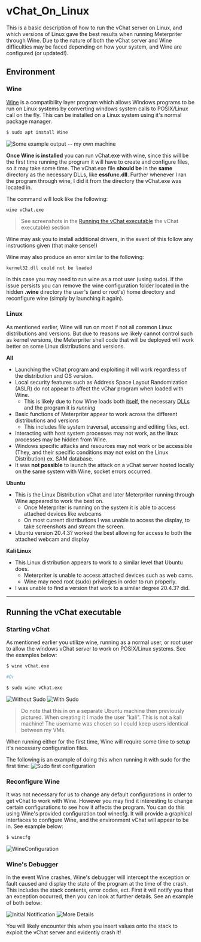# vChat_On_Linux
This is a basic description of how to run the vChat server on Linux, and which versions of Linux gave the best results when running Meterpriter through Wine. Due to the nature of both the vChat server and Wine difficulties may be faced depending on how your system, and Wine are configured (or updated!).

## Environment
### Wine
[Wine](https://www.winehq.org/) is a compatibility layer program which allows Windows programs to be run on Linux systems by converting windows system calls to POSIX/Linux call on the fly. This can be installed on a Linux system using it's normal package manager.

```bash
$ sudo apt install Wine
```

![Some example output -- my own machine](/images/Wine_Install.png)

**Once Wine is installed** you can run vChat.exe with wine, since this will be the first time running the program it will have to create and configure files, so it may take some time. The vChat.exe file **should be** in the **same** directory as the necessary DLLs, like **essfunc.dll**. Further whenever I ran the program through wine, I did it from the directory the vChat.exe was located in.

The command will look like the following:
```bash
wine vChat.exe
```
> See screenshots in the [Running the vChat executable](#running-the-vchat-executable) the vChat executable) section

Wine may ask you to install additional drivers, in the event of this follow any instructions given (that make sense!)

Wine may also produce an error similar to the following:
```
kernel32.dll could not be loaded
```

In this case you may need to run wine as a root user (using sudo). If the issue persists you can remove the wine configuration folder located in the hidden **.wine** directory the user's (and or root's) home directory and reconfigure wine (simply by launching it again).


### Linux
As mentioned earlier, Wine will run on most if not all common Linux distributions and versions. But due to reasons we likely cannot control such as kernel versions, the Meterpriter shell code that will be deployed will work better on some Linux distributions and versions.

**All**
* Launching the vChat program and exploiting it will work regardless of the distribution and OS version.
* Local security features such as Address Space Layout Randomization (ASLR) do not appear to affect the vChar program when loaded with Wine. 
  * This is likely due to how Wine loads both [itself](https://wiki.winehq.org/Wine_Developer%27s_Guide/Architecture_Overview), the necessary [DLLs](https://wiki.winehq.org/Wine_Developer%27s_Guide/Kernel_modules) and the program it is *running*
* Basic functions of Meterpriter appear to work across the different distributions and versions
  * This includes file system traversal, accessing and editing files, ect.
* Interacting with host system processes may not work, as the linux processes may be hidden from Wine. 
* Windows specific attacks and resources may not work or be accessible (They, and their specific conditions may not exist on the Linux Distribution) ex. SAM database.
* It was **not possible** to launch the attack on a vChat server hosted locally on the same system with Wine, socket errors occurred.

**Ubuntu**
* This is the Linux Distribution vChat and later Meterpriter running through Wine appeared to work the best on.
  * Once Meterpriter is running on the system it is able to access attached devices like webcams
  * On most current distributions I was unable to access the display, to take screenshots and stream the screen.
* Ubuntu version 20.4.3? worked the best allowing for access to both the attached webcam and display

**Kali Linux**
* This Linux distribution appears to work to a similar level that Ubuntu does.
  * Meterpriter is unable to access attached devices such as web cams.
  * Wine may need root (sudo) privileges in order to run properly.
* I was unable to find a version that work to a similar degree 20.4.3? did.
___

## Running the vChat executable

### Starting vChat 
As mentioned earlier you utilize wine, running as a normal user, or root user to allow the windows vChat server to work on POSIX/Linux systems. See the examples below:
``` bash 
$ wine vChat.exe

#Or 

$ sudo wine vChat.exe
```
![Without Sudo](/images/Wine-UB-Fu.png)
![With Sudo](/images/Wine-Sudo-Run.png)
> Do note that this in on a separate Ubuntu machine then previously pictured. When creating it I made the user "kali". This is not a kali machine! The username was chosen so I could keep users identical between my VMs.

When running either for the first time, Wine will require some time to setup it's necessary configuration files.

The following is an example of doing this when running it with sudo for the first time:
![Sudo first configuration](/images/Sudo-CFG.png)

### Reconfigure Wine
It was not necessary for us to change any default configurations in order to get vChat to work with Wine. However you may find it interesting to change certain configurations to see how it affects the program. You can do this using Wine's provided configuration tool winecfg. It will provide a graphical interfaces to configure Wine, and the environment vChat will appear to be in. See example below:
```bash
$ winecfg
```
![WineConfiguration](/images/winecfg.png)

### Wine's Debugger
In the event Wine crashes, Wine's debugger will intercept the exception or fault caused and display the state of the program at the time of the crash. This includes the stack contents, error codes, ect. First it will notify you that an exception occurred, then you can look at further details. See an example of both below:

![Initial Notification](/images/debug_catch.png)
![More Details](/images/debug_details.png)


You will likely encounter this when you insert values onto the stack to exploit the vChat server and evidently crash it!

